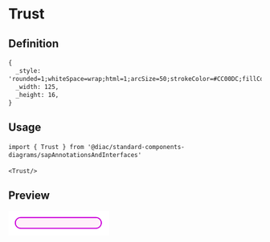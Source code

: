 # Trust

## Definition

```
{
  _style: 'rounded=1;whiteSpace=wrap;html=1;arcSize=50;strokeColor=#CC00DC;fillColor=#fff0fa;fontColor=#266f3a;strokeWidth=1.5;',
  _width: 125,
  _height: 16,
}
```

## Usage

```
import { Trust } from '@diac/standard-components-diagrams/sapAnnotationsAndInterfaces'

<Trust/>
```

## Preview

<img src="./trust.png" width="200"/>
